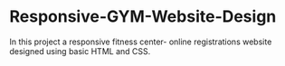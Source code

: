 # Responsive-GYM-Website-Design
In this project a responsive fitness center- online registrations website designed using basic HTML and CSS. 
